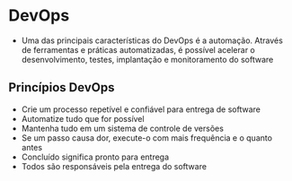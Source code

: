 # DevOps

- Uma das principais características do DevOps é a automação. Através de ferramentas e práticas
automatizadas, é possível acelerar o desenvolvimento, testes, implantação e monitoramento do
software

## Princípios DevOps
- Crie um processo repetível e confiável para entrega de software
- Automatize tudo que for possível
- Mantenha tudo em um sistema de controle de versões
- Se um passo causa dor, execute-o com mais frequência e o quanto antes
- Concluído significa pronto para entrega
- Todos são responsáveis pela entrega do software


